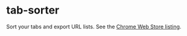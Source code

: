 # tab-sorter

Sort your tabs and export URL lists. See the [Chrome Web Store
listing](https://chromewebstore.google.com/detail/tab-sorter/cceflkjpgbamhagnokddhkgmamofaahm).
